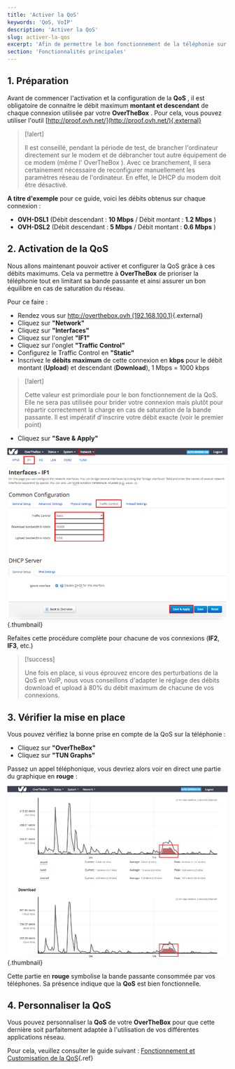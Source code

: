 ```yaml
---
title: 'Activer la QoS'
keywords: 'QoS, VoIP'
description: 'Activer la QoS'
slug: activer-la-qos
excerpt: 'Afin de permettre le bon fonctionnement de la téléphonie sur IP, il est important d''activer une  QoS (Quality of Service) . Cela permet de prioriser le flux téléphonie sur d''autres types de flux pour lesquels la stabilité est moins importante. Sur  OverTheBox  la QoS n''est pas activée par défaut. Ce guide vous montre comment le faire.'
section: 'Fonctionnalités principales'
---
```


## 1. Préparation
Avant de commencer l'activation et la configuration de la  **QoS** , il est obligatoire de connaitre le débit maximum  **montant et descendant**  de chaque connexion utilisée par votre  **OverTheBox** . Pour cela, vous pouvez utiliser l'outil [http://proof.ovh.net/](http://proof.ovh.net/){.external}



> [!alert]
>
> Il est conseillé, pendant la période de test, de brancher l'ordinateur directement sur le modem et de débrancher tout autre équipement de ce modem (même l' OverTheBox ).
> Avec ce branchement, Il sera certainement nécessaire de reconfigurer manuellement les paramètres réseau de l'ordinateur. En effet, le DHCP du modem doit être désactivé.
> 

**A titre d'exemple**  pour ce guide, voici les débits obtenus sur chaque connexion :

- **OVH-DSL1** (Débit descendant : **10 Mbps** / Débit montant : **1.2 Mbps** )
- **OVH-DSL2** (Débit descendant : **5 Mbps** / Débit montant : **0.6 Mbps** )


## 2. Activation de la QoS
Nous allons maintenant pouvoir activer et configurer la QoS grâce à ces débits maximums. Cela va permettre à  **OverTheBox**  de prioriser la téléphonie tout en limitant sa bande passante et ainsi assurer un bon équilibre en cas de saturation du réseau.

Pour ce faire :

- Rendez vous sur [http://overthebox.ovh (192.168.100.1)](http://overthebox.ovh){.external}
- Cliquez sur **"Network"**
- Cliquez sur **"Interfaces"**
- Cliquez sur l'onglet **"IF1"**
- Cliquez sur l'onglet **"Traffic Control"**
- Configurez le Traffic Control en **"Static"**
- Inscrivez le **débits maximum** de cette connexion en **kbps** pour le débit montant (**Upload**) et descendant (**Download**), 1 Mbps = 1000 kbps



> [!alert]
>
> Cette valeur est primordiale pour le bon fonctionnement de la QoS. Elle ne sera
> pas utilisée pour brider votre connexion mais plutôt pour répartir
> correctement la charge en cas de saturation de la bande passante. Il est
> impératif  d'inscrire votre débit exacte (voir le premier point)
> 

- Cliquez sur **"Save & Apply"**


![overthebox](images/SQM.png){.thumbnail}

Refaites cette procédure complète pour chacune de vos connexions (**IF2**, **IF3**, etc.)



> [!success]
>
> Une fois en place, si vous éprouvez encore des perturbations de la QoS en VoIP,
> nous vous conseillons d'adapter le réglage des débits download et upload à
> 80% du débit maximum de chacune de vos connexions.
> 


## 3. Vérifier la mise en place
Vous pouvez vérifiez la bonne prise en compte de la QoS sur la téléphonie :

- Cliquez sur **"OverTheBox"**
- Cliquez sur **"TUN Graphs"**

Passez un appel téléphonique, vous devriez alors voir en direct une partie du graphique en  **rouge**  :


![overthebox](images/4381.png){.thumbnail}

Cette partie en  **rouge**  symbolise la bande passante consommée par vos téléphones. Sa présence indique que la  **QoS**  est bien fonctionnelle.


## 4. Personnaliser la QoS
Vous pouvez personnaliser la **QoS** de votre **OverTheBox** pour que cette dernière soit parfaitement adaptée à l'utilisation de vos différentes applications réseau.

Pour cela, veuillez consulter le guide suivant : [Fonctionnement et Customisation de la QoS](../middle_fonctionnement_et_customisation_de_la_qos/guide.fr-fr.md){.ref}